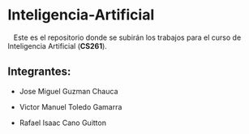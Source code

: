 # Inteligencia-Artificial

   Este es el repositorio donde se subirán los trabajos para el curso de Inteligencia Artificial (**CS261**).

## Integrantes:

- Jose Miguel Guzman Chauca

- Victor Manuel Toledo Gamarra

- Rafael Isaac Cano Guitton
